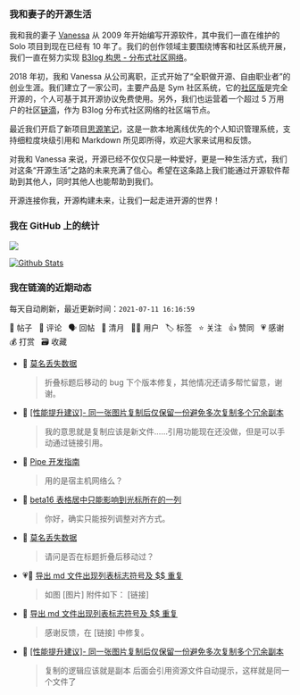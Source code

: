 ### 我和妻子的开源生活

我和我的妻子 [Vanessa](https://github.com/Vanessa219) 从 2009 年开始编写开源软件，其中我们一直在维护的 Solo 项目到现在已经有 10 年了。我们的创作领域主要围绕博客和社区系统开展，我们一直在努力实现 [B3log 构思 - 分布式社区网络](https://ld246.com/article/1546941897596)。

2018 年初，我和 Vanessa 从公司离职，正式开始了“全职做开源、自由职业者”的创业生涯。我们建立了一家公司，主要产品是 Sym 社区系统，它的[社区版](https://github.com/88250/symphony)是完全开源的，个人可基于其开源协议免费使用。另外，我们也运营着一个超过 5 万用户的社区[链滴](https://ld246.com)，作为 B3log 分布式社区网络的社区端节点。

最近我们开启了新项目[思源笔记](https://github.com/siyuan-note/siyuan)，这是一款本地离线优先的个人知识管理系统，支持细粒度块级引用和 Markdown 所见即所得，欢迎大家来试用和反馈。

对我和 Vanessa 来说，开源已经不仅仅只是一种爱好，更是一种生活方式，我们对这条“开源生活”之路的未来充满了信心。希望在这条路上我们能通过开源软件帮助到其他人，同时其他人也能帮助到我们。

开源连接你我，开源构建未来，让我们一起走进开源的世界！

### 我在 GitHub 上的统计

<a title="Hits" target="_blank" href="https://github.com/88250/88250"><img src="https://hits.b3log.org/88250/88250.svg"></a>

[![Github Stats](https://github-readme-stats.vercel.app/api?username=88250&theme=tokyonight&show_icons=true)](https://github.com/88250)

<!--events start -->

### 我在链滴的近期动态

每天自动刷新，最近更新时间：`2021-07-11 16:16:59`

📝 帖子 &nbsp; 💬 评论 &nbsp; 🗣 回帖 &nbsp; 🌙 清月 &nbsp; 👨‍💻 用户 &nbsp; 🏷️ 标签 &nbsp; ⭐️ 关注 &nbsp; 👍 赞同 &nbsp; 💗 感谢 &nbsp; 💰 打赏 &nbsp; 🗃 收藏

* 💬 [莫名丢失数据](https://ld246.com/article/1625966107469/comment/1625985581834#comments)

  > 折叠标题后移动的 bug 下个版本修复，其他情况还请多帮忙留意，谢谢。
* 💬 [[性能提升建议]- 同一张图片复制后仅保留一份避免多次复制多个冗余副本](https://ld246.com/article/1625912278890/comment/1625968468209#comments)

  > 我的意思就是复制应该是新文件……引用功能现在还没做，但是可以手动通过链接引用。
* 💬 [Pipe 开发指南](https://ld246.com/article/1533965022328/comment/1625968332678#comments)

  > 用的是宿主机网络么？
* 💬 [beta16 表格居中只能影响到光标所在的一列](https://ld246.com/article/1625967046720/comment/1625968235798#comments)

  > 你好，确实只能按列调整对齐方式。
* 💬 [莫名丢失数据](https://ld246.com/article/1625966107469/comment/1625968169378#comments)

  > 请问是否在标题折叠后移动过？
* 💗📝 [导出 md 文件出现列表标志符号及 $$ 重复](https://ld246.com/article/1625926809058)

  > 如图 [图片] 附件如下： [链接]
* 💬 [导出 md 文件出现列表标志符号及 $$ 重复](https://ld246.com/article/1625926809058/comment/1625927695698#comments)

  > 感谢反馈，在 [链接] 中修复。
* 💬 [[性能提升建议]- 同一张图片复制后仅保留一份避免多次复制多个冗余副本](https://ld246.com/article/1625912278890/comment/1625920980905#comments)

  > 复制的逻辑应该就是副本 后面会引用资源文件自动提示，这样就是同一个文件了


<!--events end -->
